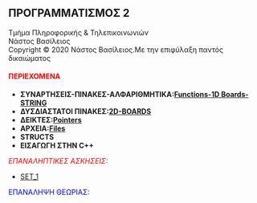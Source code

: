 <html>
<body>
<h2 text-allign:center>ΠΡΟΓΡΑΜΜΑΤΙΣΜΟΣ 2</h2>
  
Τμήμα Πληροφορικής & Τηλεπικοινωνιών<br>
Νάστος Βασίλειος<br>
Copyright © 2020 Νάστος Βασίλειος.Με την επιφύλαξη παντός δικαιώματος 

<h4><p style="color:red;">ΠΕΡΙΕΧΟΜΕΝΑ</p></h4>
<ul>
<li><b>ΣΥΝΑΡΤΗΣΕΙΣ-ΠΙΝΑΚΕΣ-ΑΛΦΑΡΙΘΜΗΤΙΚΑ:<a href="https://github.com/vasnastos/PROGRAMMING-TO-C-2/tree/master/Course1">Functions-1D Boards-STRING</a></b></li>
<li><b>ΔΥΣΔΙΑΣΤΑΤΟΙ ΠΙΝΑΚΕΣ:<a href="https://github.com/vasnastos/PROGRAMMING-TO-C-2/tree/master/Course2">2D-BOARDS</a></b></li>
<li><b>ΔΕΙΚΤΕΣ:<a href="https://github.com/vasnastos/PROGRAMMING-TO-C-2/tree/master/Course3">Pointers</a></b></li>
<li><b>ΑΡΧΕΙΑ:<a href="https://github.com/vasnastos/PROGRAMMING-TO-C-2/tree/master/Course4">Files</a></b></li>
<li><b>STRUCTS</b></li>
<li><b>ΕΙΣΑΓΩΓΗ ΣΤΗΝ C++</b></li>
</ul>
<p style="color:red;"><i>ΕΠΑΝΑΛΗΠΤΙΚΕΣ ΑΣΚΗΣΕΙΣ:</i></p>
 <ul>
 <li><a href="https://github.com/vasnastos/PROGRAMMING-TO-C-2/tree/master/EXERCISES">SET_1</a></li>
 </ul>
<p style="color:blue;">ΕΠΑΝΑΛΗΨΗ ΘΕΩΡΙΑΣ:</p>
</body>
</html>
